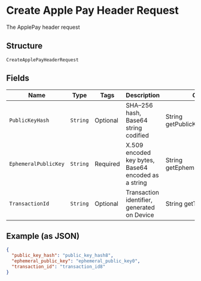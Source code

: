 
# Create Apple Pay Header Request

The ApplePay header request

## Structure

`CreateApplePayHeaderRequest`

## Fields

| Name | Type | Tags | Description | Getter | Setter |
|  --- | --- | --- | --- | --- | --- |
| `PublicKeyHash` | `String` | Optional | SHA–256 hash, Base64 string codified | String getPublicKeyHash() | setPublicKeyHash(String publicKeyHash) |
| `EphemeralPublicKey` | `String` | Required | X.509 encoded key bytes, Base64 encoded as a string | String getEphemeralPublicKey() | setEphemeralPublicKey(String ephemeralPublicKey) |
| `TransactionId` | `String` | Optional | Transaction identifier, generated on Device | String getTransactionId() | setTransactionId(String transactionId) |

## Example (as JSON)

```json
{
  "public_key_hash": "public_key_hash8",
  "ephemeral_public_key": "ephemeral_public_key0",
  "transaction_id": "transaction_id8"
}
```


